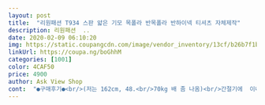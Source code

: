 ```yaml
---
layout: post 
title:  "리원패션 T934 스판 얇은 기모 목폴라 반목폴라 반하이넥 티셔츠 자체제작" 
description: 리원패션  ..
date: 2020-02-09 06:10:20 
img: https://static.coupangcdn.com/image/vendor_inventory/13cf/b26b7f1bd2adf03d3ee5a7ac93cc112dd51d087dede15c054d62af788325.jpg 
linkUrl: https://coupa.ng/boGhhM 
categories: [1001] 
color: 4CAF50 
price: 4900 
author: Ask View Shop 
cont:  "●구매후기●<br/>(저는 162cm, 48.<br/>70kg 배 좀 나옴)<br/>간절기에  이너가 마땅찮았는데<br/>나이별 체형이 있으니까 적었구요.<br/>(일반적인?!)<br/>네이비,그레이,블랙,레드.<br/>브라운.<br/>오늘 카키 두장까지 화이트만 빼구 깔별로<br/>단지 와인색 목부분이 터졌더군요.<br/> 그런데 이정도는 그냥 제가 바느질해도 될 것 같고, 아웃웨어식 보다는  이너웨어식 혹은 집에서 입을거라 그냥 제가 할려고요.<br/><br/>마르신분들은 좀 팔이 헐렁할 것 같습니다.<br/><br/>사놨어요.<br/>.<br/><br/>얇은 기모로 되어 있어 한겨울에  입기엔<br/>옷 느낌은 거칠지 않고 부드러운 편, 작은 기모?인데 괜찮습니다.<br/> 곧 자주 입지 않을까 싶습니다.<br/><br/>이제 이너가  여러장이라 좋으네요... <br/><br/>입기엔 좋은 옷이에요... <br/><br/>작년 부터  사서 입기 시작한 옷이<br/>저는 와인색, 브라운색 구매해서 와인색은 제꺼, 브라운색 은 엄마 드렷씁니다.<br/> 얇은 기모 폴라티 , 은근 활용도가 저는 높아서 구매하게 되엇씁니다.<br/><br/>저희 엄마(67세)는 158cm, 49.<br/>5kg 이시고 배가 좀 나왔고 팔뚝 살 조금 있음.<br/> 엄마에게 적당합니다.<br/><br/>춥겠지만  초봄이나 초가을등 간절기에<br/>화이트와 블랙 두개 샀는데 둘다 평가는 동이하고 좋아요!! 겉은 스판이라 약간 광택이 있고 속은 피치기모라서 너무 보드랍고 따뜻해요! 사이즈는 Free이지만 조금 큰곳 같기는해요.<br/> 저한테 큰데 아니고 평소 제가 Free사이즈가 잘 안맞는데, 이건 맞아서요! 전 니트나 블라우스 안에 입기위해 딱 붙는 걸 원했는데 저 한테는 아주 잘 맞아서 속에 입기에는 너무 좋아요!<br/>" 
---
```


